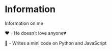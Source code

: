 # Information
Information on me

❤ - He doesn't love anyone💔

🧐 - Writes a mini code on Python and JavaScript
